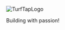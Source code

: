 ![TurfTapLogo](https://github.com/user-attachments/assets/c4d665f5-7a53-46e7-b00a-5451ddedf56f)

Building with passion!
